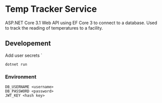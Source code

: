 # Temp Tracker Service
ASP.NET Core 3.1 Web API using EF Core 3 to connect to a database.  Used to track the reading of
temperatures to a facility.

## Developement
Add user secrets
`
```
dotnet run
```

### Environment
```
DB_USERNAME <username>
DB_PASSWORD <password>
JWT_KEY <hash key>
```